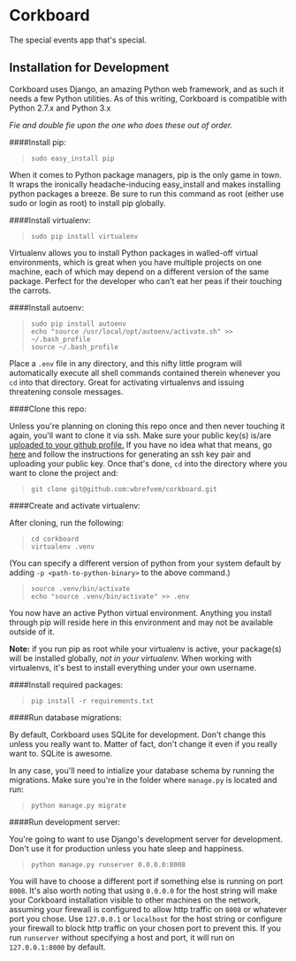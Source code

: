 # Corkboard
The special events app that's special.

## Installation for Development
Corkboard uses Django, an amazing Python web framework, and as such it needs a few Python utilities. As of this writing,
Corkboard is compatible with Python 2.7.x and Python 3.x

*Fie and double fie upon the one who does these out of order.*

####Install pip:  
>`sudo easy_install pip`  

When it comes to Python package managers, pip is the only game in town. It wraps the ironically headache-inducing easy_install
and makes installing python packages a breeze. Be sure to run this command as root (either use sudo or login as root) to install
pip globally.  

####Install virtualenv:  
>`sudo pip install virtualenv`  

Virtualenv allows you to install Python packages in walled-off virtual environments, which is great when you have multiple projects on one machine,
each of which may depend on a different version of the same package. Perfect for the developer who can't eat her peas if their touching
the carrots.

####Install autoenv:  
>`sudo pip install autoenv`  
>`echo "source /usr/local/opt/autoenv/activate.sh" >> ~/.bash_profile`  
>`source ~/.bash_profile`   

Place a `.env` file in any directory, and this nifty little program will automatically execute all shell commands contained
therein whenever you `cd` into that directory. Great for activating virtualenvs and issuing threatening console messages.

####Clone this repo:

Unless you're planning on cloning this repo once and then never touching it again, you'll want to clone it via ssh. Make sure
your public key(s) is/are [uploaded to your github profile.](github.com/settings/ssh) If you have no idea what that means, go [here](https://help.github.com/articles/generating-ssh-keys/) 
and follow the instructions for generating an ssh key pair and uploading your public key. Once that's done, `cd` into the directory where you want to clone the project and:  
>`git clone git@github.com:wbrefvem/corkboard.git`  

####Create and activate virtualenv:

After cloning, run the following:
>`cd corkboard`  
>`virtualenv .venv`   

(You can specify a different version of python from your system default by adding `-p <path-to-python-binary>` to the above command.)   
>`source .venv/bin/activate`  
>`echo "source .venv/bin/activate" >> .env`  

You now have an active Python virtual environment. Anything you install through pip will reside here in this environment and may not be available outside
of it.   
  
**Note:** if you run pip as root while your virtualenv is active, your package(s) will be installed globally, *not in your virtualenv.* 
When working with virtualenvs, it's best to install everything under your own username.
  

####Install required packages:

>`pip install -r requirements.txt`

####Run database migrations:  

By default, Corkboard uses SQLite for development. Don't change this unless you really want to. Matter of fact, don't change it even if you really
want to. SQLite is awesome.   

In any case, you'll need to intialize your database schema by running the migrations. Make sure you're in the folder where `manage.py` is located
and run:  
>`python manage.py migrate`  

####Run development server:

You're going to want to use Django's development server for development. Don't use it for production unless you hate sleep
and happiness.  

>`python manage.py runserver 0.0.0.0:8008`  

You will have to choose a different port if something else is running on port `8008`. It's also worth noting that using `0.0.0.0` for the host string
will make your Corkboard installation visible to other machines on the network, assuming your firewall is configured to allow http traffic
on `8008` or whatever port you chose. Use `127.0.0.1` or `localhost` for the host string or configure your firewall to block http traffic on your chosen port
to prevent this. If you run `runserver` without specifying a host and port, it will run on `127.0.0.1:8000` by default.

